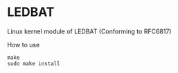 # LEDBAT

Linux kernel module of LEDBAT (Conforming to RFC6817)

How to use

    make
    sudo make install
